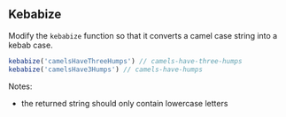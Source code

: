 ## Kebabize

Modify the ```kebabize``` function so that it converts a camel case string into a kebab case.

```javascript
kebabize('camelsHaveThreeHumps') // camels-have-three-humps
kebabize('camelsHave3Humps') // camels-have-humps
```

Notes:
<ul>
    <li>the returned string should only contain lowercase letters</li>
</ul>